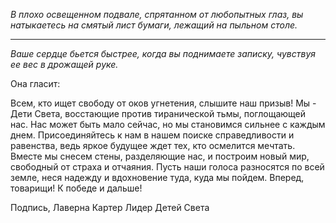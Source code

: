 _В плохо освещенном подвале, спрятанном от любопытных глаз, вы натыкаетесь на смятый лист бумаги, лежащий на пыльном столе._

---

_Ваше сердце бьется быстрее, когда вы поднимаете записку, чувствуя ее вес в дрожащей руке._

Она гласит:

Всем, кто ищет свободу от оков угнетения, слышите наш призыв! Мы - Дети Света, восстающие против тиранической тьмы, поглощающей нас. Нас может быть мало сейчас, но мы становимся сильнее с каждым днем. Присоединяйтесь к нам в нашем поиске справедливости и равенства, ведь яркое будущее ждет тех, кто осмелится мечтать. Вместе мы снесем стены, разделяющие нас, и построим новый мир, свободный от страха и отчаяния. Пусть наши голоса разносятся по всей земле, неся надежду и вдохновение туда, куда мы пойдем. Вперед, товарищи! К победе и дальше!

Подпись,
Лаверна Картер
Лидер Детей Света
